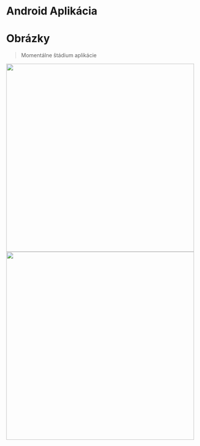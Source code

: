 # Android Aplikácia

# Obrázky
> Momentálne štádium aplikácie

<img src="https://user-images.githubusercontent.com/26904790/227571905-0ab3f1eb-2bef-4d34-92fd-2b13ab3455e1.png" width = "500px"> <img src="https://user-images.githubusercontent.com/26904790/227571911-e2268a5f-4933-480b-a3d5-ae7f4c22a1b6.png" width = "500px">
